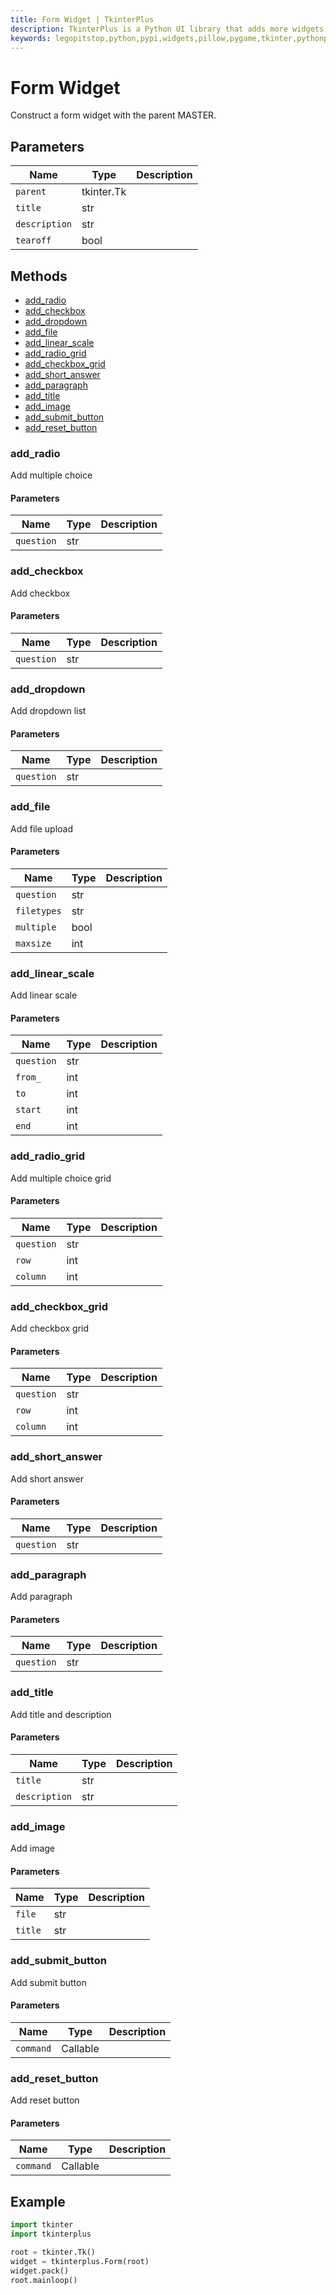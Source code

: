 ```yaml
---
title: Form Widget | TkinterPlus
description: TkinterPlus is a Python UI library that adds more widgets to Tkinter
keywords: legopitstop,python,pypi,widgets,pillow,pygame,tkinter,pythonpackage
---
```


# Form Widget

Construct a form widget with the parent MASTER.

## Parameters

| Name          | Type       | Description |
| ------------- | ---------- | ----------- |
| `parent`      | tkinter.Tk |             |
| `title`       | str        |             |
| `description` | str        |             |
| `tearoff`     | bool       |             |

## Methods

- [add_radio](#add_radio)
- [add_checkbox](#add_checkbox)
- [add_dropdown](#add_dropdown)
- [add_file](#add_file)
- [add_linear_scale](#add_linear_scale)
- [add_radio_grid](#add_radio_grid)
- [add_checkbox_grid](#add_checkbox_grid)
- [add_short_answer](#add_short_answer)
- [add_paragraph](#add_paragraph)
- [add_title](#add_title)
- [add_image](#add_image)
- [add_submit_button](#add_submit_button)
- [add_reset_button](#add_reset_button)

### add_radio

Add multiple choice

#### Parameters

| Name       | Type | Description |
| ---------- | ---- | ----------- |
| `question` | str  |             |

### add_checkbox

Add checkbox

#### Parameters

| Name       | Type | Description |
| ---------- | ---- | ----------- |
| `question` | str  |             |

### add_dropdown

Add dropdown list

#### Parameters

| Name       | Type | Description |
| ---------- | ---- | ----------- |
| `question` | str  |             |

### add_file

Add file upload

#### Parameters

| Name        | Type | Description |
| ----------- | ---- | ----------- |
| `question`  | str  |             |
| `filetypes` | str  |             |
| `multiple`  | bool |             |
| `maxsize`   | int  |             |

### add_linear_scale

Add linear scale

#### Parameters

| Name       | Type | Description |
| ---------- | ---- | ----------- |
| `question` | str  |             |
| `from_`    | int  |             |
| `to`       | int  |             |
| `start`    | int  |             |
| `end`      | int  |             |

### add_radio_grid

Add multiple choice grid

#### Parameters

| Name       | Type | Description |
| ---------- | ---- | ----------- |
| `question` | str  |             |
| `row`      | int  |             |
| `column`   | int  |             |

### add_checkbox_grid

Add checkbox grid

#### Parameters

| Name       | Type | Description |
| ---------- | ---- | ----------- |
| `question` | str  |             |
| `row`      | int  |             |
| `column`   | int  |             |

### add_short_answer

Add short answer

#### Parameters

| Name       | Type | Description |
| ---------- | ---- | ----------- |
| `question` | str  |             |

### add_paragraph

Add paragraph

#### Parameters

| Name       | Type | Description |
| ---------- | ---- | ----------- |
| `question` | str  |             |

### add_title

Add title and description

#### Parameters

| Name          | Type | Description |
| ------------- | ---- | ----------- |
| `title`       | str  |             |
| `description` | str  |             |

### add_image

Add image

#### Parameters

| Name    | Type | Description |
| ------- | ---- | ----------- |
| `file`  | str  |             |
| `title` | str  |             |

### add_submit_button

Add submit button

#### Parameters

| Name      | Type     | Description |
| --------- | -------- | ----------- |
| `command` | Callable |             |

### add_reset_button

Add reset button

#### Parameters

| Name      | Type     | Description |
| --------- | -------- | ----------- |
| `command` | Callable |             |

## Example

```py
import tkinter
import tkinterplus

root = tkinter.Tk()
widget = tkinterplus.Form(root)
widget.pack()
root.mainloop()
```

